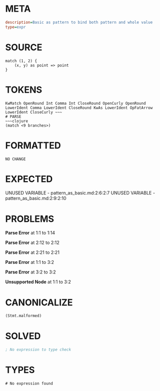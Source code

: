 # META
~~~ini
description=Basic as pattern to bind both pattern and whole value
type=expr
~~~
# SOURCE
~~~roc
match (1, 2) {
    (x, y) as point => point
}
~~~
# TOKENS
~~~text
KwMatch OpenRound Int Comma Int CloseRound OpenCurly OpenRound LowerIdent Comma LowerIdent CloseRound KwAs LowerIdent OpFatArrow LowerIdent CloseCurly ~~~
# PARSE
~~~clojure
(match <9 branches>)
~~~
# FORMATTED
~~~roc
NO CHANGE
~~~
# EXPECTED
UNUSED VARIABLE - pattern_as_basic.md:2:6:2:7
UNUSED VARIABLE - pattern_as_basic.md:2:9:2:10
# PROBLEMS
**Parse Error**
at 1:1 to 1:14

**Parse Error**
at 2:12 to 2:12

**Parse Error**
at 2:21 to 2:21

**Parse Error**
at 1:1 to 3:2

**Parse Error**
at 3:2 to 3:2

**Unsupported Node**
at 1:1 to 3:2

# CANONICALIZE
~~~clojure
(Stmt.malformed)
~~~
# SOLVED
~~~clojure
; No expression to type check
~~~
# TYPES
~~~roc
# No expression found
~~~
